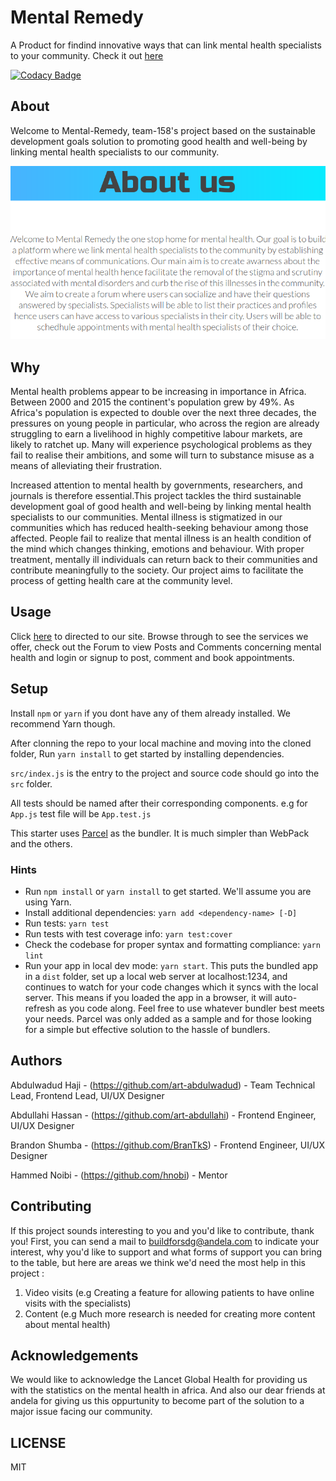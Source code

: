 # Mental Remedy

A Product for findind innovative ways that can link mental health specialists to your community. Check it out [here](https://mental-remedy.netlify.app/)

[![Codacy Badge](https://api.codacy.com/project/badge/Grade/1c5fc8ef3dac434aa4ea5f6c9a0e83c6)](https://app.codacy.com/gh/BuildForSDG/Mental-Remedy?utm_source=github.com&utm_medium=referral&utm_content=BuildForSDG/Mental-Remedy&utm_campaign=Badge_Grade_Settings)

## About

Welcome to Mental-Remedy, team-158's project based on the sustainable development goals solution to promoting good health and well-being by linking mental health specialists to our community.

![Screenshot](readme.png)


## Why

Mental health problems appear to be increasing in importance in Africa. Between 2000 and 2015 the continent's population grew by 49%. As Africa's population is expected to double over the next three decades, the pressures on young people in particular, who across the region are already struggling to earn a livelihood in highly competitive labour markets, are likely to ratchet up. Many will experience psychological problems as they fail to realise their ambitions, and some will turn to substance misuse as a means of alleviating their frustration.

Increased attention to mental health by governments, researchers, and journals is therefore essential.This project tackles the third sustainable development goal of good health and well-being by linking mental health specialists to our communities. Mental illness is stigmatized in our communities which has reduced health-seeking behaviour among those affected. People fail to realize that mental illness is an health condition of the mind which changes thinking, emotions and behaviour. With proper treatment, mentally ill individuals can return back to their communities and contribute meaningfully to the society. Our project aims to facilitate the process of getting health care at the community level.

## Usage

Click [here](https://mental-remedy.netlify.app/) to directed to our site. Browse through to see the services we offer, check out the Forum to view Posts and Comments concerning mental health and login or signup to post, comment and book appointments.

## Setup

Install `npm` or `yarn` if you dont have any of them already installed. We recommend Yarn though.

After clonning the repo to your local machine and moving into the cloned folder, Run `yarn install` to get started by installing dependencies.

`src/index.js` is the entry to the project and source code should go into the `src` folder.

All tests should be named after their corresponding components. e.g for `App.js` test file will be `App.test.js`

This starter uses [Parcel](https://parceljs.org/getting_started.html) as the bundler. It is much simpler than WebPack and the others.

### Hints

-   Run `npm install` or `yarn install` to get started. We'll assume you are using Yarn.
-   Install additional dependencies: `yarn add <dependency-name> [-D]`
-   Run tests: `yarn test`
-   Run tests with test coverage info: `yarn test:cover`
-   Check the codebase for proper syntax and formatting compliance: `yarn lint`
-   Run your app in local dev mode: `yarn start`. This puts the bundled app in a `dist` folder, set up a local web server at localhost:1234, and continues to watch for your code changes which it syncs with the local server. This means if you loaded the app in a browser, it will auto-refresh as you code along. Feel free to use whatever bundler best meets your needs. Parcel was only added as a sample and for those looking for a simple but effective solution to the hassle of bundlers.

## Authors

Abdulwadud Haji - (https://github.com/art-abdulwadud) - Team Technical Lead, Frontend Lead, UI/UX Designer

Abdullahi Hassan - (https://github.com/art-abdullahi) -  Frontend Engineer, UI/UX Designer

Brandon Shumba - (https://github.com/BranTkS) - Frontend Engineer, UI/UX Designer

Hammed Noibi - (https://github.com/hnobi) - Mentor

## Contributing

If this project sounds interesting to you and you'd like to contribute, thank you!
First, you can send a mail to buildforsdg@andela.com to indicate your interest, why you'd like to support and what forms of support you can bring to the table, but here are areas we think we'd need the most help in this project :

1.  Video visits (e.g Creating a feature for allowing patients to have online visits with the specialists)
2.  Content (e.g Much more research is needed for creating more content about mental health)

## Acknowledgements

We would like to acknowledge the Lancet Global Health for providing us with the statistics on the mental health in africa.
And also our dear friends at andela for giving us this oppurtunity to become part of the solution to a major issue facing our community.

## LICENSE

MIT
